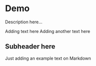 # Demo

Description here...

Adding text here
Adding another text here 


## Subheader here

Just adding an example text on Markdown


